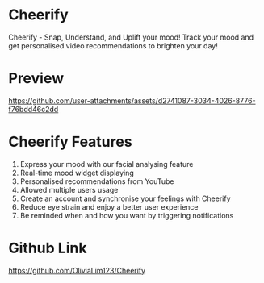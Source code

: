 # Cheerify
Cheerify - Snap, Understand, and Uplift your mood! Track your mood and get personalised video recommendations to brighten your day!

# Preview

https://github.com/user-attachments/assets/d2741087-3034-4026-8776-f76bdd46c2dd

# Cheerify Features 
  1. Express your mood with our facial analysing feature
  2. Real-time mood widget displaying
  3. Personalised recommendations from YouTube
  4. Allowed multiple users usage
  5. Create an account and synchronise your feelings with Cheerify
  6. Reduce eye strain and enjoy a better user experience
  7. Be reminded when and how you want by triggering notifications

# Github Link 
https://github.com/OliviaLim123/Cheerify

